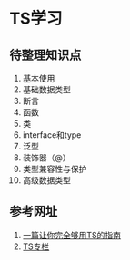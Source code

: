 # TS学习

## 待整理知识点
1. 基本使用
2. 基础数据类型
3. 断言
4. 函数
5. 类
6. interface和type
7. 泛型
8. 装饰器（@）
9. 类型兼容性与保护
10. 高级数据类型

## 参考网址
1. [一篇让你完全够用TS的指南](https://juejin.cn/post/7088304364078497800)
2. [TS专栏](https://juejin.cn/column/6989109999830056967)

